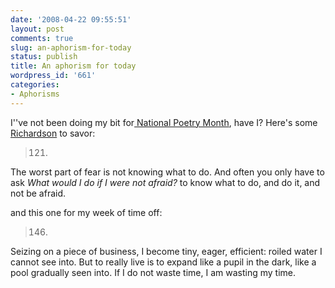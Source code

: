 ```yaml
---
date: '2008-04-22 09:55:51'
layout: post
comments: true
slug: an-aphorism-for-today
status: publish
title: An aphorism for today
wordpress_id: '661'
categories:
- Aphorisms
---
```


I''ve not been doing my bit for[ National Poetry Month](http://fnord.phfactor.net/2008/04/10/national-poetry-month/), have I? Here's some [Richardson](http://fnord.phfactor.net/2007/06/17/this-man-is-one-of-my-heros/) to savor:


> 121.
The worst part of fear is not knowing what
to do. And often you only have to ask _What
would I do if I were not afraid?_ to know what to
do, and do it, and not be afraid.


and this one for my week of time off:


> 146.
Seizing on a piece of business, I become tiny,
eager, efficient: roiled water I cannot see into.
But to really live is to expand like a pupil in the
dark, like a pool gradually seen into. If I do
not waste time, I am wasting my time.
